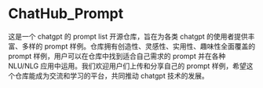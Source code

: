 # ChatHub_Prompt
这是一个 chatgpt 的 prompt list 开源仓库，旨在为各类 chatgpt 的使用者提供丰富、多样的 prompt 样例。仓库拥有创造性、灵感性、实用性、趣味性全面覆盖的 prompt 样例，用户可以在仓库中找到适合自己需求的 prompt 并在各种 NLU/NLG 应用中运用。我们欢迎用户们上传和分享自己的 prompt 样例，希望这个仓库能成为交流和学习的平台，共同推动 chatgpt 技术的发展。
